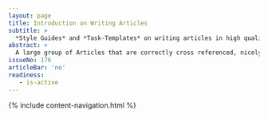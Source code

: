 ```yaml
---
layout: page
title: Introduction on Writing Articles
subtitle: >
  *Style Guides* and *Task-Templates* on writing articles in high quality ready to be published on V². 
abstract: >
  A large group of Articles that are correctly cross referenced, nicely laid out, beautifully structured, richely illustrated and free of redundancy and errors are a joy to read. The correct integration into V² Flow invites community contribution and increases the value further. But creating this high quality was tedious and error-prone work. In this introduction we show how V² Flow simplifies the work for both writer and editor.
issueNo: 176
articleBar: 'no'
readiness:
   - is-active
---
```


{% include content-navigation.html %}